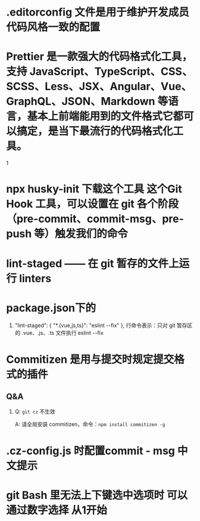 # .editorconfig 文件是用于维护开发成员代码风格一致的配置

# Prettier 是一款强大的代码格式化工具，支持 JavaScript、TypeScript、CSS、SCSS、Less、JSX、Angular、Vue、GraphQL、JSON、Markdown 等语言，基本上前端能用到的文件格式它都可以搞定，是当下最流行的代码格式化工具。
1
# npx husky-init  下载这个工具  这个Git Hook 工具，可以设置在 git 各个阶段（pre-commit、commit-msg、pre-push 等）触发我们的命令

# lint-staged —— 在 git 暂存的文件上运行 linters

# package.json下的 
1. "lint-staged": {
    "*.{vue,js,ts}": "eslint --fix"
  }, 行命令表示：只对 git 暂存区的 .vue、.js、.ts 文件执行 eslint --fix

# Commitizen 是用与提交时规定提交格式的插件 

## Q&A

1. Q: `git cz` 不生效  

   A: 请全局安装 commitizen，命令：`npm install commitizen -g`

# .cz-config.js 时配置commit - msg 中文提示
# git Bash 里无法上下键选中选项时  可以通过数字选择 从1开始

